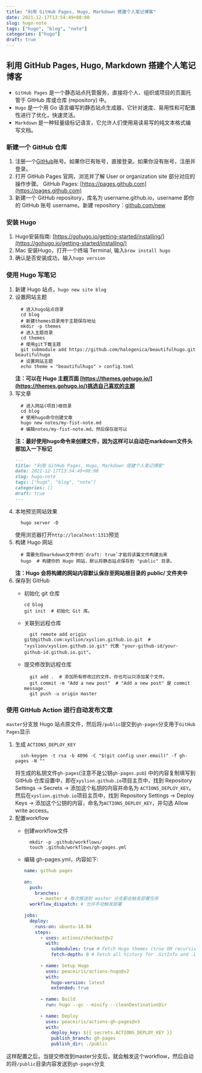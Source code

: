 ```yaml
---
title: "利用 GitHub Pages, Hugo, Markdown 搭建个人笔记博客"
date: 2021-12-17T13:54:49+08:00
slug: hugo-note
tags: ["hugo", "blog", "note"]
categories: ["hugo"]
draft: true
---
```


## 利用 GitHub Pages, Hugo, Markdown 搭建个人笔记博客

* `GitHub Pages` 是一个静态站点托管服务，直接将个人、组织或项目的页面托管于 GitHub 库或仓库 (repository) 中。
* `Hugo` 是一个用 Go 语言编写的静态站点生成器，它针对速度、易用性和可配置性进行了优化，快速灵活。
* `Markdown` 是一种轻量级标记语言，它允许人们使用易读易写的纯文本格式编写文档。

### 新建一个 GitHub 仓库

1. 注册一个[GitHub](https://github.com/)账号。如果你已有账号，直接登录。如果你没有账号，注册并登录。
2. 打开 GitHub Pages 官网，浏览并了解 User or organization site 部分对应的操作步骤。
GitHub Pages: [https://pages.github.com](https://pages.github.com)
1. 新建一个 GitHub repository，库名为 username.github.io，username 即你的 GitHub 账号 username。新建 repository：[github.com/new](https://github.com/new)

### 安装 Hugo

1. Hugo安装指南: [https://gohugo.io/getting-started/installing/](https://gohugo.io/getting-started/installing/)
2. Mac 安装Hugo，打开一个终端 Terminal, 输入`brew install hugo`
3. 确认是否安装成功，输入`hugo version`

### 使用 Hugo 写笔记

1. 新建 Hugo 站点，`hugo new site blog`
2. 设置网站主题
   ```shell
	 # 进入hugo站点目录
	 cd blog
	 # 新建themes目录用于主题保存地址
	 mkdir -p themes
	 # 进入主题目录
	 cd themes
	 # 使用git下载主题
	 git submodule add https://github.com/halogenica/beautifulhugo.git beautifulhugo
	 # 设置网站主题
	 echo theme = "beautifulhugo" > config.toml
	 ```  
	 **注：可以在 Hugo 主题页面 [https://themes.gohugo.io/](https://themes.gohugo.io/)挑选自己喜欢的主题**
3. 写文章
   ```shell
	 # 进入网站(项目)根目录
	 cd blog
	 # 使用hugo命令创建文章
	 hugo new notes/my-fist-note.md
	 # 编辑notes/my-fist-note.md，然后保存就可以
	 ```  
	 **注：最好使用hugo命令来创建文件，因为这样可以自动在markdown文件头部加入一下标记**
	 ```markdown
	 ---
   title: "利用 GitHub Pages, Hugo, Markdown 搭建个人笔记博客"
   date: 2021-12-17T13:54:49+08:00
   slug: hugo-note
   tags: ["hugo", "blog", "note"]
   categories: []
   draft: true
   --- 
	 ```  
4. 本地预览网站效果
   ```shell
	 hugo server -D
	 ```  
	 使用浏览器打开`http://localhost:1313`预览
5. 构建 Hugo 网站
   ```shell
	 # 需要先将markdown文件中的`draft: true`才能将该篇文件构建出来
	 hugo  # 构建你的 Hugo 网站，默认将静态站点保存到 "public" 目录。
	 ```  
	 **注：Hugo 会将构建的网站内容默认保存至网站根目录的 public/ 文件夹中**
6. 保存到 GitHub
   * 初始化 git 仓库 
	 ```shell
	 cd blog 
	 git init  # 初始化 Git 库。
	 ```  

	* 关联到远程仓库
	  ```shell
		git remote add origin git@github.com:xyslion/xyslion.github.io.git  # "xyslion/xyslion.github.io.git" 代表 "your-github-id/your-github-id.github.io.git"。
	  ```  
	* 提交修改到远程仓库
	  ```shell
		git add .  # 添加所有修改过的文件。你也可以只添加某个文件。
		git commit -m "Add a new post"  # "Add a new post" 是 commit message.
		git push -u origin master
		```    

### 使用 GitHub Action 进行自动发布文章

`master`分支放 Hugo 站点原文件，然后将`/public`提交到`gh-pages`分支用于`GitHub Pages`显示

1. 生成 `ACTIONS_DEPLOY_KEY`
   ```shell
	 ssh-keygen -t rsa -b 4096 -C "$(git config user.email)" -f gh-pages -N ""
	 ```  
	 将生成的私钥文件`gh-pages`(注意不是公钥`gh-pages.pub`) 中的内容复制填写到 GitHub 仓库设置中，即在`xyslion.github.io`项目主页中，找到 Repository Settings -> Secrets -> 添加这个私钥的内容并命名为 `ACTIONS_DEPLOY_KEY`。 然后在`xyslion.github.io`项目主页中，找到 Repository Settings -> Deploy Keys -> 添加这个公钥的内容，命名为`ACTIONS_DEPLOY_KEY`，并勾选 Allow write access。
2. 配置workflow
	* 创建workflow文件
	  ```shell
		mkdir -p .github/workflows/
		touch .github/workflows/gh-pages.yml
		```    

	*	编辑 gh-pages.yml，内容如下:  
        ```yaml
        name: github pages
    
        on:
          push:
            branches:
              - master # 每次推送到 master 分支都会触发部署任务
          workflow_dispatch: # 允许手动触发部署
    
        jobs:
          deploy:
            runs-on: ubuntu-18.04
            steps:
              - uses: actions/checkout@v2
                with:
                  submodules: true # Fetch Hugo themes (true OR recursive)
                  fetch-depth: 0 # Fetch all history for .GitInfo and .Lastmod
    
              - name: Setup Hugo
                uses: peaceiris/actions-hugo@v2
                with:
                  hugo-version: latest 
                  extended: true
    
              - name: Build
                run: hugo --gc --minify --cleanDestinationDir
    
              - name: Deploy
                uses: peaceiris/actions-gh-pages@v3
                with:
                  deploy_key: ${{ secrets.ACTIONS_DEPLOY_KEY }}
                  publish_branch: gh-pages 
                  publish_dir: ./public
        ```  

这样配置之后，当提交修改到master分支后，就会触发这个workflow，然后自动的将`/public`目录内容发送到`gh-pages`分支